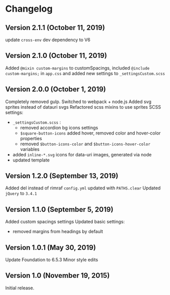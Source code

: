 # Changelog

## Version 2.1.1 (October 11, 2019)
update `cross-env` dev dependency to V6

## Version 2.1.0 (October 11, 2019)
Added `@mixin custom-margins` to customSpacings, included `@include custom-margins;` in `app.css` and added new settings to `_settingsCustom.scss`

## Version 2.0.0 (October 1, 2019)

Completely removed gulp. Switched to webpack + node.js
Added svg sprites instead of datauri svgs
Refactored scss mixins to use sprites
SCSS settings:
 - `_settingsCustom.scss` : 
    - removed accordion bg icons settings
    - `$square-button-icons` added hover, removed color and hover-color properties
    - removed `$button-icons-color` and `$button-icons-hover-color` variables   
- added `inline-*.svg` icons for data-uri images, generated via node
- updated template

## Version 1.2.0 (September 13, 2019)

Added del instead of rimraf
`config.yml` updated with `PATHS.clear`
Updated `jQuery` to `3.4.1`

## Version 1.1.0 (September 5, 2019)

Added custom spacings settings
Updated basic settings:
 - removed margins from headings by default
 
## Version 1.0.1 (May 30, 2019)

Update Foundation to 6.5.3
Minor style edits

## Version 1.0 (November 19, 2015)

Initial release.
